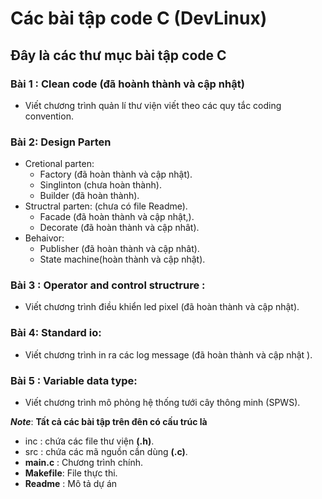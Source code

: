 # Các bài tập code C (DevLinux)

## Đây là các thư mục bài tập code C

### Bài 1 : Clean code (đã hoành thành và cập nhật)

- Viết chương trình quản lí thư viện viết theo các quy tắc coding convention.
### Bài 2: Design Parten 

- Cretional parten: 
    - Factory (đã hoàn thành và cập nhật).
    - Singlinton (chưa hoàn thành).
    - Builder (đã hoàn thành).
- Structral parten: (chưa có file Readme).
  - Facade (đã hoàn thành và cập nhật,).
  - Decorate (đã hoàn thành và cập nhât).
- Behaivor:
    - Publisher (đã hoàn thành và cập nhât).
    - State machine(hoàn thành và cập nhật).

### Bài 3 : Operator and control structrure :
- Viết chương trình điều khiển led pixel (đã hoàn thành và cập nhật).
### Bài 4: Standard io:
- Viết chương trình in ra các log message (đã hoàn thành và cập nhật ).
### Bài 5 : Variable data type:
- Viết chương trình mô phỏng hệ thống tưới cây thông minh (SPWS).


***Note***: **Tất cả các bài tập trên đên có cấu trúc là**

  - inc : chứa các file thư viện **(.h)**.
  - src : chứa các mã nguồn cần dùng **(.c)**.
  - **main.c** : Chương trình chính.
  - **Makefile**: File thực thi.
  - **Readme** : Mô tả dự án


